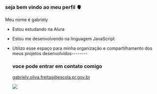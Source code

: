 ### seja bem vindo ao meu perfil 🫀

Meu nome é gabriely

- Estou estudando na Alura
- Estou me desenvolvendo na linguagem JavaScript
- Utilizo esse espaço para minha organização e compartilhamento dos meus projetos desenvolvidos--------

  ### voce pode entrar em contato comigo

  gabriely.oliva.freitas@escola.pr.gov.br


  ![](https://media.tenor.com/mm_0MLDcpaYAAAAd/jiminamovc-macaco.gif)
